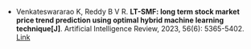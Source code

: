 * Venkateswararao K, Reddy B V R. <b>LT-SMF: long term stock market price trend prediction using optimal hybrid machine learning technique[J]</b>. Artificial Intelligence Review, 2023, 56(6): 5365-5402. [Link](https://link.springer.com/article/10.1007/s10462-022-10291-5)
